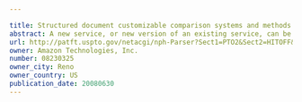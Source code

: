 ```yaml
---

title: Structured document customizable comparison systems and methods
abstract: A new service, or new version of an existing service, can be tested using actual production requests and services. A request received by a production service, along with the response generated by the production service, is forwarded to a shadow service. The shadow service forwards the request to the new service, which generates a test response and sends the test response back to the shadow service. The shadow service utilizes a comparison engine operable to compare the responses for significant differences. Any significant differences can be logged, reported on, or added to statistics for the new service being tested.
url: http://patft.uspto.gov/netacgi/nph-Parser?Sect1=PTO2&Sect2=HITOFF&p=1&u=%2Fnetahtml%2FPTO%2Fsearch-adv.htm&r=1&f=G&l=50&d=PALL&S1=08230325&OS=08230325&RS=08230325
owner: Amazon Technologies, Inc.
number: 08230325
owner_city: Reno
owner_country: US
publication_date: 20080630
---
```

